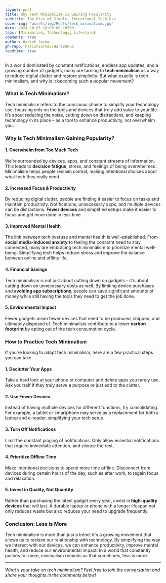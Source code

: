```yaml
---
layout: post
title: Why Tech Minimalism is Gaining Popularity
subtitle: The Rise of Simple, Intentional Tech Use
cover-img: "assets/img/Posts/tech_minimalism.jpg"
date: 2024-10-05 18:00:00 +0530
tags: [Minimalism, Technology, Lifestyle]
comments: true
author: Harish Sarma
gh-repo: harishsarmav/HarishHub
readtime: true
---
```


In a world dominated by constant notifications, endless app updates, and a growing number of gadgets, many are turning to **tech minimalism** as a way to reduce digital clutter and restore simplicity. But what exactly is tech minimalism, and why is it becoming such a popular movement?

### **What is Tech Minimalism?**
Tech minimalism refers to the conscious choice to simplify your technology use, focusing only on the tools and devices that truly add value to your life. It’s about reducing the noise, cutting down on distractions, and keeping technology in its place – as a tool to enhance productivity, not overwhelm you.

### **Why is Tech Minimalism Gaining Popularity?**

#### **1. Overwhelm from Too Much Tech**
We’re surrounded by devices, apps, and constant streams of information. This leads to **decision fatigue**, stress, and feelings of being overwhelmed. Minimalism helps people reclaim control, making intentional choices about what tech they really need.

#### **2. Increased Focus & Productivity**
By reducing digital clutter, people are finding it easier to focus on tasks and maintain productivity. Notifications, unnecessary apps, and multiple devices can be distractions. **Fewer devices** and simplified setups make it easier to focus and get more done in less time.

#### **3. Improved Mental Health**
The link between tech overuse and mental health is well-established. From **social media-induced anxiety** to feeling the constant need to stay connected, many are embracing tech minimalism to prioritize mental well-being. Simplifying tech helps reduce stress and improve the balance between online and offline life.

#### **4. Financial Savings**
Tech minimalism is not just about cutting down on gadgets – it's about cutting down on unnecessary costs as well. By limiting device purchases and **avoiding app subscriptions**, people can save significant amounts of money while still having the tools they need to get the job done.

#### **5. Environmental Impact**
Fewer gadgets mean fewer devices that need to be produced, shipped, and ultimately disposed of. Tech minimalists contribute to a lower **carbon footprint** by opting out of the tech consumption cycle.

### **How to Practice Tech Minimalism**
If you’re looking to adopt tech minimalism, here are a few practical steps you can take:

#### **1. Declutter Your Apps**
Take a hard look at your phone or computer and delete apps you rarely use. Ask yourself if they truly serve a purpose or just add to the clutter.

#### **2. Use Fewer Devices**
Instead of having multiple devices for different functions, try consolidating. For example, a tablet or smartphone may serve as a replacement for both a laptop and e-reader, simplifying your tech setup.

#### **3. Turn Off Notifications**
Limit the constant pinging of notifications. Only allow essential notifications that require immediate attention, and silence the rest.

#### **4. Prioritize Offline Time**
Make intentional decisions to spend more time offline. Disconnect from devices during certain hours of the day, such as after work, to regain focus and relaxation.

#### **5. Invest in Quality, Not Quantity**
Rather than purchasing the latest gadget every year, invest in **high-quality devices** that will last. A durable laptop or phone with a longer lifespan not only reduces waste but also reduces your need to upgrade frequently.

### **Conclusion: Less is More**
Tech minimalism is more than just a trend; it's a growing movement that allows us to reclaim our relationship with technology. By simplifying the way we interact with our devices, we can enhance productivity, improve mental health, and reduce our environmental impact. In a world that constantly pushes for more, minimalism reminds us that sometimes, less is more.

---

_What’s your take on tech minimalism? Feel free to join the conversation and share your thoughts in the comments below!_